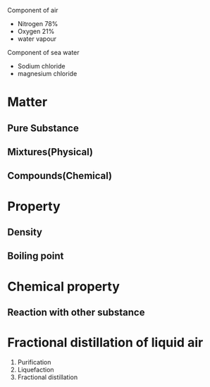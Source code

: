 Component of air 
- Nitrogen 78%
- Oxygen 21%
- water vapour 

Component of sea water
- Sodium chloride 
- magnesium chloride

# Matter
## Pure Substance
## Mixtures(Physical)
## Compounds(Chemical)

# Property
## Density
## Boiling point

# Chemical property
## Reaction with other substance


# Fractional distillation of liquid air
1. Purification
2. Liquefaction
3. Fractional distillation
